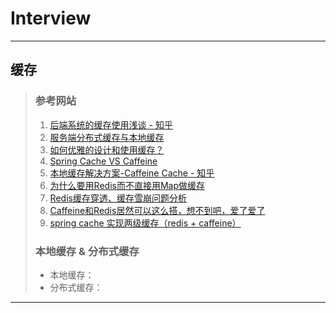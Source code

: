 # Interview

---
## 缓存
>### 参考网站
>1. [后端系统的缓存使用浅谈 - 知乎](https://zhuanlan.zhihu.com/p/32434005)
>2. [服务端分布式缓存与本地缓存](https://blog.csdn.net/haoxinqing9698/article/details/102465975)
>3. [如何优雅的设计和使用缓存？](https://juejin.cn/post/6844903665845665805)
>4. [Spring Cache VS Caffeine](https://www.cnblogs.com/Sinte-Beuve/p/12009885.html)
>5. [本地缓存解决方案-Caffeine Cache - 知乎](https://zhuanlan.zhihu.com/p/158424114)
>6. [为什么要用Redis而不直接用Map做缓存](https://www.cnblogs.com/treasury/p/13022344.html)
>7. [Redis缓存穿透、缓存雪崩问题分析](https://blog.csdn.net/fanrenxiang/article/details/80542580)
>8. [Caffeine和Redis居然可以这么搭，想不到吧，爱了爱了](https://mp.weixin.qq.com/s?__biz=Mzg5MjQ5MzY2Mg==&mid=2247484393&idx=1&sn=19f40ed53f7c57805594887ccd88676e)
>9. [spring cache 实现两级缓存（redis + caffeine）](https://my.oschina.net/dengfuwei/blog/1616221?p=1)
>### 本地缓存 & 分布式缓存
>- 本地缓存：
>- 分布式缓存：
---